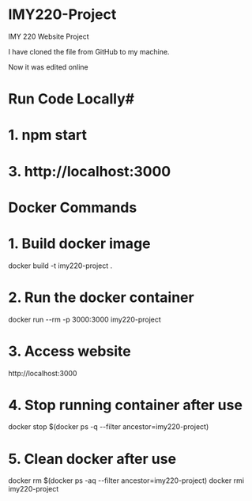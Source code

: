 # IMY220-Project #
IMY 220 Website Project

I have cloned the file from GitHub to my machine.

Now it was edited online

# Run Code Locally#
# 1. npm start
# 3. http://localhost:3000

# Docker Commands #
# 1. Build docker image
docker build -t imy220-project .

# 2. Run the docker container
docker run --rm -p 3000:3000 imy220-project

# 3. Access website
http://localhost:3000

# 4. Stop running container after use
docker stop $(docker ps -q --filter ancestor=imy220-project)

# 5. Clean docker after use
docker rm $(docker ps -aq --filter ancestor=imy220-project)
docker rmi imy220-project
